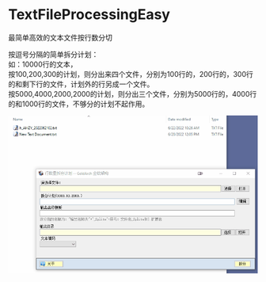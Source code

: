 # TextFileProcessingEasy
最简单高效的文本文件按行数分切

按逗号分隔的简单拆分计划：  
如：10000行的文本，  
按100,200,300的计划，则分出来四个文件，分别为100行的，200行的，300行的和剩下行的文件，计划外的行另成一个文件。  
按5000,4000,2000,2000的计划，则分出三个文件，分别为5000行的，4000行的和1000行的文件，不够分的计划不起作用。  
  
![image](https://raw.githubusercontent.com/goldarch/TextFileProcessingEasy/master/image/Animation.gif)  
